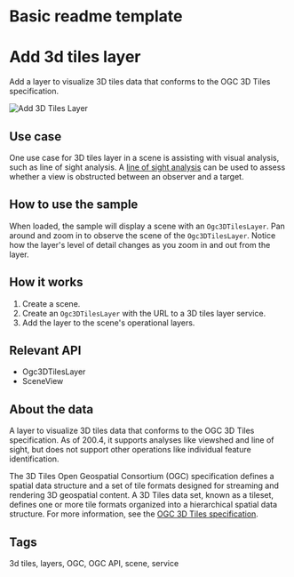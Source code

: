 # Basic readme template

# Add 3d tiles layer

Add a layer to visualize 3D tiles data that conforms to the OGC 3D Tiles specification.

![Add 3D Tiles Layer](Add3dTilesLayer.png)

## Use case

One use case for 3D tiles layer in a scene is assisting with visual analysis, such as line of sight analysis. A [line of sight analysis](https://developers.arcgis.com/documentation/mapping-apis-and-services/spatial-analysis/tutorials/apis/display-a-line-of-sight/) can be used to assess whether a view is obstructed between an observer and a target.

## How to use the sample

When loaded, the sample will display a scene with an `Ogc3DTilesLayer`. Pan around and zoom in to observe the scene of the `Ogc3DTilesLayer`. Notice how the layer's level of detail changes as you zoom in and out from the layer.

## How it works

1. Create a scene.
2. Create an `Ogc3DTilesLayer` with the URL to a 3D tiles layer service.
3. Add the layer to the scene's operational layers.

## Relevant API

* Ogc3DTilesLayer
* SceneView

## About the data

A layer to visualize 3D tiles data that conforms to the OGC 3D Tiles specification. As of 200.4, it supports analyses like viewshed and line of sight, but does not support other operations like individual feature identification.

The 3D Tiles Open Geospatial Consortium (OGC) specification defines a spatial data structure and a set of tile formats designed for streaming and rendering 3D geospatial content. A 3D Tiles data set, known as a tileset, defines one or more tile formats organized into a hierarchical spatial data structure. For more information, see the [OGC 3D Tiles specification](https://www.ogc.org/standard/3DTiles).

## Tags

3d tiles, layers, OGC, OGC API, scene, service
